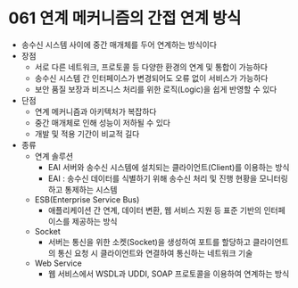 # 061 연계 메커니즘의 간접 연계 방식

- 송수신 시스템 사이에 중간 매개체를 두어 연계하는 방식이다
- 장점
  - 서로 다른 네트워크, 프로토콜 등 다양한 환경의 연계 및 통합이 가능하다
  - 송수신 시스템 간 인터페이스가 변경되어도 오류 없이 서비스가 가능하다
  - 보안 품질 보장과 비즈니스 처리를 위한 로직(Logic)을 쉽게 반영할 수 있다
- 단점
  - 연계 메커니즘과 아키텍처가 복잡하다
  - 중간 매개체로 인해 성능이 저하될 수 있다
  - 개발 및 적용 기간이 비교적 길다
- 종류
  - 연계 솔루션
    - EAI 서버와 송수신 시스템에 설치되는 클라이언트(Client)를 이용하는 방식
    - EAI : 송수신 데이터를 식별하기 위해 송수신 처리 및 진행 현황을 모니터링하고 통제하는 시스템
  - ESB(Enterprise Service Bus)
    - 애플리케이션 간 연계, 데이터 변환, 웹 서비스 지원 등 표준 기반의 인터페이스를 제공하는 방식
  - Socket
    - 서버는 통신을 위한 소켓(Socket)을 생성하여 포트를 할당하고 클라이언트의 통신 요청 시 클라이언트와 연결하여 통신하는 네트워크 기술
  - Web Service
    - 웹 서비스에서 WSDL과 UDDI, SOAP 프로토콜을 이용하여 연계하는 방식